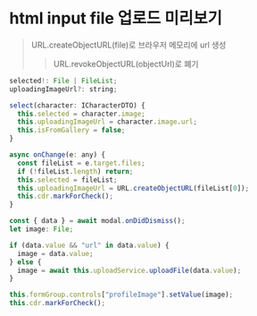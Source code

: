 # html input file 업로드 미리보기

> URL.createObjectURL(file)로 브라우저 메모리에 url 생성
>
> > URL.revokeObjectURL(objectUrl)로 폐기

```js
selected!: File | FileList;
uploadingImageUrl?: string;

select(character: ICharacterDTO) {
  this.selected = character.image;
  this.uploadingImageUrl = character.image.url;
  this.isFromGallery = false;
}

async onChange(e: any) {
  const fileList = e.target.files;
  if (!fileList.length) return;
  this.selected = fileList;
  this.uploadingImageUrl = URL.createObjectURL(fileList[0]);
  this.cdr.markForCheck();
}
```

```js
const { data } = await modal.onDidDismiss();
let image: File;

if (data.value && "url" in data.value) {
  image = data.value;
} else {
  image = await this.uploadService.uploadFile(data.value);
}

this.formGroup.controls["profileImage"].setValue(image);
this.cdr.markForCheck();
```
